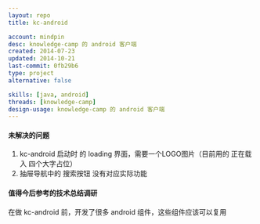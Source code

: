 ```yaml
---
layout: repo
title: kc-android

account: mindpin
desc: knowledge-camp 的 android 客户端
created: 2014-07-23
updated: 2014-10-21
last-commit: 0fb29b6
type: project
alternative: false

skills: [java, android]
threads: [knowledge-camp]
design-usage: knowledge-camp 的 android 客户端
---
```


#### 未解决的问题
1. kc-android 启动时 的 loading 界面，需要一个LOGO图片（目前用的 正在载入 四个大字占位）
2. 抽屉导航中的 搜索按钮 没有对应实际功能

#### 值得今后参考的技术总结调研
在做 kc-android 前，开发了很多 android 组件，这些组件应该可以复用
